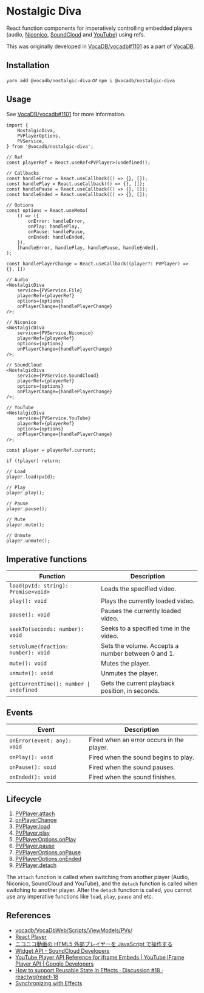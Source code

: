 # Nostalgic Diva

React function components for imperatively controlling embedded players (audio, [Niconico](https://www.nicovideo.jp/), [SoundCloud](https://soundcloud.com/) and [YouTube](https://www.youtube.com/)) using refs.

This was originally developed in [VocaDB/vocadb#1101](https://github.com/VocaDB/vocadb/pull/1101) as a part of [VocaDB](https://github.com/VocaDB/vocadb).

## Installation

`yarn add @vocadb/nostalgic-diva` or `npm i @vocadb/nostalgic-diva`

## Usage

See [VocaDB/vocadb#1101](https://github.com/VocaDB/vocadb/pull/1101) for more information.

```tsx
import {
    NostalgicDiva,
    PVPlayerOptions,
    PVService,
} from '@vocadb/nostalgic-diva';
```

```tsx
// Ref
const playerRef = React.useRef<PVPlayer>(undefined!);

// Callbacks
const handleError = React.useCallback(() => {}, []);
const handlePlay = React.useCallback(() => {}, []);
const handlePause = React.useCallback(() => {}, []);
const handleEnded = React.useCallback(() => {}, []);

// Options
const options = React.useMemo(
    () => ({
        onError: handleError,
        onPlay: handlePlay,
        onPause: handlePause,
        onEnded: handleEnded,
    }),
    [handleError, handlePlay, handlePause, handleEnded],
);

const handlePlayerChange = React.useCallback((player?: PVPlayer) => {}, [])

// Audio
<NostalgicDiva
    service={PVService.File}
    playerRef={playerRef}
    options={options}
    onPlayerChange={handlePlayerChange}
/>;

// Niconico
<NostalgicDiva
    service={PVService.Niconico}
    playerRef={playerRef}
    options={options}
    onPlayerChange={handlePlayerChange}
/>;

// SoundCloud
<NostalgicDiva
    service={PVService.SoundCloud}
    playerRef={playerRef}
    options={options}
    onPlayerChange={handlePlayerChange}
/>;

// YouTube
<NostalgicDiva
    service={PVService.YouTube}
    playerRef={playerRef}
    options={options}
    onPlayerChange={handlePlayerChange}
/>;
```

```tsx
const player = playerRef.current;

if (!player) return;

// Load
player.load(pvId);

// Play
player.play();

// Pause
player.pause();

// Mute
player.mute();

// Unmute
player.unmute();
```

## Imperative functions

| Function | Description |
| --- | --- |
| `load(pvId: string): Promise<void>` | Loads the specified video. |
| `play(): void` | Plays the currently loaded video. |
| `pause(): void` | Pauses the currently loaded video. |
| `seekTo(seconds: number): void` | Seeks to a specified time in the video. |
| `setVolume(fraction: number): void` | Sets the volume. Accepts a number between 0 and 1. |
| `mute(): void` | Mutes the player. |
| `unmute(): void` | Unmutes the player. |
| `getCurrentTime(): number \| undefined` | Gets the current playback position, in seconds. |

## Events

| Event | Description |
| --- | --- |
| `onError(event: any): void` | Fired when an error occurs in the player. |
| `onPlay(): void` | Fired when the sound begins to play. |
| `onPause(): void` | Fired when the sound pauses. |
| `onEnded(): void` | Fired when the sound finishes. |

## Lifecycle

1. [PVPlayer.attach](https://github.com/ycanardeau/prototypes/blob/36d5fed26bc12ddc537f0a43c02e8eab3995b4d5/prototypes/nostalgic-diva/src/players/PVPlayer.ts#L22)
1. [onPlayerChange](https://github.com/VocaDB/nostalgic-diva/blob/84307a7cc1eb1e72f1bd69eb056efd79ce819d84/src/components/EmbedPV.tsx#L9)
1. [PVPlayer.load](https://github.com/ycanardeau/prototypes/blob/36d5fed26bc12ddc537f0a43c02e8eab3995b4d5/prototypes/nostalgic-diva/src/players/PVPlayer.ts#L24)
1. [PVPlayer.play](https://github.com/ycanardeau/prototypes/blob/36d5fed26bc12ddc537f0a43c02e8eab3995b4d5/prototypes/nostalgic-diva/src/players/PVPlayer.ts#L25)
1. [PVPlayerOptions.onPlay](https://github.com/ycanardeau/prototypes/blob/36d5fed26bc12ddc537f0a43c02e8eab3995b4d5/prototypes/nostalgic-diva/src/players/PVPlayer.ts#L3)
1. [PVPlayer.pause](https://github.com/ycanardeau/prototypes/blob/36d5fed26bc12ddc537f0a43c02e8eab3995b4d5/prototypes/nostalgic-diva/src/players/PVPlayer.ts#L26)
1. [PVPlayerOptions.onPause](https://github.com/ycanardeau/prototypes/blob/36d5fed26bc12ddc537f0a43c02e8eab3995b4d5/prototypes/nostalgic-diva/src/players/PVPlayer.ts#L4)
1. [PVPlayerOptions.onEnded](https://github.com/ycanardeau/prototypes/blob/36d5fed26bc12ddc537f0a43c02e8eab3995b4d5/prototypes/nostalgic-diva/src/players/PVPlayer.ts#L5)
1. [PVPlayer.detach](https://github.com/ycanardeau/prototypes/blob/36d5fed26bc12ddc537f0a43c02e8eab3995b4d5/prototypes/nostalgic-diva/src/players/PVPlayer.ts#L23)

The `attach` function is called when switching from another player (Audio, Niconico, SoundCloud and YouTube), and the `detach` function is called when switching to another player. After the `detach` function is called, you cannot use any imperative functions like `load`, `play`, `pause` and etc.

## References

-   [vocadb/VocaDbWeb/Scripts/ViewModels/PVs/](https://github.com/VocaDB/vocadb/tree/5304e764cf423f07b424e94266e415db40d11f28/VocaDbWeb/Scripts/ViewModels/PVs)
-   [React Player](https://github.com/cookpete/react-player)
-   [ニコニコ動画の HTML5 外部プレイヤーを JavaScript で操作する](https://blog.hayu.io/web/create/nicovideo-embed-player-api/)
-   [Widget API - SoundCloud Developers](https://developers.soundcloud.com/docs/api/html5-widget)
-   [YouTube Player API Reference for iframe Embeds | YouTube IFrame Player API | Google Developers](https://developers.google.com/youtube/iframe_api_reference)
-   [How to support Reusable State in Effects · Discussion #18 · reactwg/react-18](https://github.com/reactwg/react-18/discussions/18)
-   [Synchronizing with Effects](https://beta.reactjs.org/learn/synchronizing-with-effects#how-to-handle-the-effect-firing-twice-in-development)
